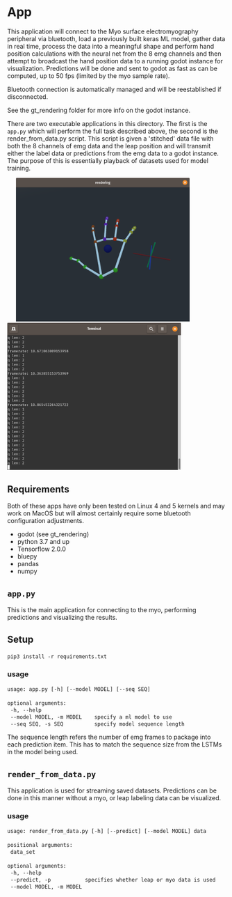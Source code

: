 # App
This application will connect to the Myo surface electromyography peripheral via bluetooth, load a previously built keras ML model,
gather data in real time, process the data into a meaningful shape and perform hand position calculations with the neural net from the 8 emg channels and then attempt to broadcast the hand position data to a running godot instance for visualization.
Predictions will be done and sent to godot as fast as can be computed, up to 50 fps (limited by the myo sample rate).

Bluetooth connection is automatically managed and will be reestablished if disconnected.

See the gt_rendering folder for more info on the godot instance.

There are two executable applications in this directory. The first is the `app.py` which will perform the full task described above, the second is the render_from_data.py script. This script is given a 'stitched' data file with both the 8 channels of emg data and the leap position and will transmit either the label data or predictions from the emg data to a godot instance. The purpose of this is essentially playback of datasets used for model training.

<p float="left">
  <img src="img/hand.png" width="400" hspace="20" />
  <img src="img/screen.png" width="400" />
</p>

## Requirements
Both of these apps have only been tested on Linux 4 and 5 kernels and may work on MacOS but will almost certainly require some bluetooth configuration adjustments.

* godot (see gt_rendering)
* python 3.7 and up
* Tensorflow 2.0.0
* bluepy
* pandas
* numpy

## `app.py`
This is the main application for connecting to the myo, performing predictions and visualizing the results.

## Setup
`pip3 install -r requirements.txt`

### usage
```
usage: app.py [-h] [--model MODEL] [--seq SEQ]

optional arguments:
 -h, --help
 --model MODEL, -m MODEL    specify a ml model to use
 --seq SEQ, -s SEQ          specify model sequence length
 ```

 The sequence length refers the number of emg frames to package into each prediction item. This has to match the sequence size from the LSTMs in the model being used.

## `render_from_data.py`
This application is used for streaming saved datasets. Predictions can be done in this manner without a myo, or leap labeling data can be visualized.

### usage
```
usage: render_from_data.py [-h] [--predict] [--model MODEL] data

positional arguments:
 data_set

optional arguments:
 -h, --help
 --predict, -p           specifies whether leap or myo data is used
 --model MODEL, -m MODEL
 ```
